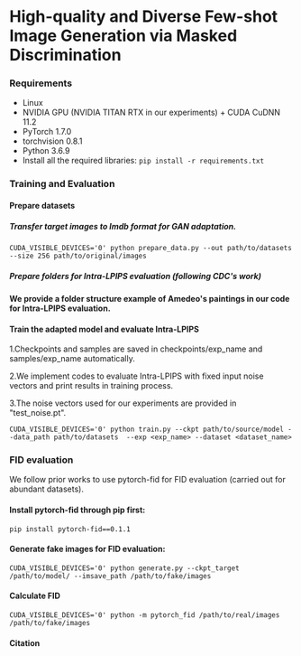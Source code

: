 # High-quality and Diverse Few-shot Image Generation via Masked Discrimination

### Requirements
- Linux
- NVIDIA GPU (NVIDIA TITAN RTX in our experiments) + CUDA CuDNN 11.2
- PyTorch 1.7.0
- torchvision 0.8.1
- Python 3.6.9
- Install all the required libraries:
         `pip install -r requirements.txt` 

### Training and Evaluation

#### Prepare datasets

##### Transfer target images to lmdb format for GAN adaptation.

`CUDA_VISIBLE_DEVICES='0' python prepare_data.py --out path/to/datasets --size 256 path/to/original/images`

##### Prepare folders for Intra-LPIPS evaluation (following CDC's work)

#### We provide a folder structure example of Amedeo's paintings in our code for Intra-LPIPS evaluation. 

#### Train the adapted model and evaluate Intra-LPIPS 

1.Checkpoints and samples are saved in checkpoints/exp_name and samples/exp_name automatically.

2.We implement codes to evaluate Intra-LPIPS with fixed input noise vectors and print results in training process. 

3.The noise vectors used for our experiments are provided in "test_noise.pt".

`CUDA_VISIBLE_DEVICES='0' python train.py --ckpt path/to/source/model --data_path path/to/datasets  --exp <exp_name> --dataset <dataset_name>`

### FID evaluation

We follow prior works to use pytorch-fid for FID evaluation (carried out for abundant datasets).

#### Install pytorch-fid through pip first:

`pip install pytorch-fid==0.1.1`

#### Generate fake images for FID evaluation:

`CUDA_VISIBLE_DEVICES='0' python generate.py --ckpt_target /path/to/model/ --imsave_path /path/to/fake/images`

#### Calculate FID 

`CUDA_VISIBLE_DEVICES='0' python -m pytorch_fid /path/to/real/images /path/to/fake/images`

#### Citation






